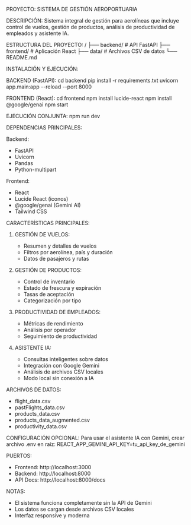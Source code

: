 PROYECTO: SISTEMA DE GESTIÓN AEROPORTUARIA

DESCRIPCIÓN:
Sistema integral de gestión para aerolíneas que incluye control de vuelos, 
gestión de productos, análisis de productividad de empleados y asistente IA.

ESTRUCTURA DEL PROYECTO:
/
├── backend/          # API FastAPI
├── frontend/         # Aplicación React
├── data/            # Archivos CSV de datos
└── README.md

INSTALACIÓN Y EJECUCIÓN:

BACKEND (FastAPI):
cd backend
pip install -r requirements.txt
uvicorn app.main:app --reload --port 8000

FRONTEND (React):
cd frontend
npm install lucide-react
npm install @google/genai
npm start

EJECUCIÓN CONJUNTA:
npm run dev

DEPENDENCIAS PRINCIPALES:

Backend:
- FastAPI
- Uvicorn
- Pandas
- Python-multipart

Frontend:
- React
- Lucide React (iconos)
- @google/genai (Gemini AI)
- Tailwind CSS

CARACTERÍSTICAS PRINCIPALES:

1. GESTIÓN DE VUELOS:
   - Resumen y detalles de vuelos
   - Filtros por aerolínea, país y duración
   - Datos de pasajeros y rutas

2. GESTIÓN DE PRODUCTOS:
   - Control de inventario
   - Estado de frescura y expiración
   - Tasas de aceptación
   - Categorización por tipo

3. PRODUCTIVIDAD DE EMPLEADOS:
   - Métricas de rendimiento
   - Análisis por operador
   - Seguimiento de productividad

4. ASISTENTE IA:
   - Consultas inteligentes sobre datos
   - Integración con Google Gemini
   - Análisis de archivos CSV locales
   - Modo local sin conexión a IA

ARCHIVOS DE DATOS:
- flight_data.csv
- pastFlights_data.csv  
- products_data.csv
- products_data_augmented.csv
- productivity_data.csv

CONFIGURACIÓN OPCIONAL:
Para usar el asistente IA con Gemini, crear archivo .env en raíz:
REACT_APP_GEMINI_API_KEY=tu_api_key_de_gemini

PUERTOS:
- Frontend: http://localhost:3000
- Backend: http://localhost:8000
- API Docs: http://localhost:8000/docs

NOTAS:
- El sistema funciona completamente sin la API de Gemini
- Los datos se cargan desde archivos CSV locales
- Interfaz responsive y moderna
